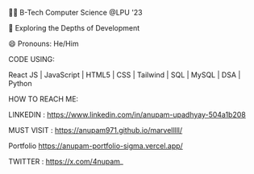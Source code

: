 🧑‍🎓 B-Tech Computer Science @LPU '23

🔭 Exploring the Depths of Development

😄 Pronouns: He/Him
 
 CODE USING:
 
React JS | JavaScript | HTML5 | CSS | Tailwind | SQL | MySQL | DSA | Python
 
 HOW TO REACH ME:
 
 LINKEDIN :
 https://www.linkedin.com/in/anupam-upadhyay-504a1b208
 
 MUST VISIT :
 https://anupam971.github.io/marvelllll/
 
 Portfolio
 https://anupam-portfolio-sigma.vercel.app/
 
 
 TWITTER :
 https://x.com/4nupam_
<!---
4nupam/4nupam is a ✨ special ✨ repository because its `README.md` (this file) appears on your GitHub profile.
You can click the Preview link to take a look at your changes.
--->
